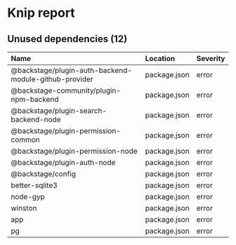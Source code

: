# Knip report

## Unused dependencies (12)

| Name                                                  | Location     | Severity |
| :---------------------------------------------------- | :----------- | :------- |
| @backstage/plugin-auth-backend-module-github-provider | package.json | error    |
| @backstage-community/plugin-npm-backend               | package.json | error    |
| @backstage/plugin-search-backend-node                 | package.json | error    |
| @backstage/plugin-permission-common                   | package.json | error    |
| @backstage/plugin-permission-node                     | package.json | error    |
| @backstage/plugin-auth-node                           | package.json | error    |
| @backstage/config                                     | package.json | error    |
| better-sqlite3                                        | package.json | error    |
| node-gyp                                              | package.json | error    |
| winston                                               | package.json | error    |
| app                                                   | package.json | error    |
| pg                                                    | package.json | error    |
